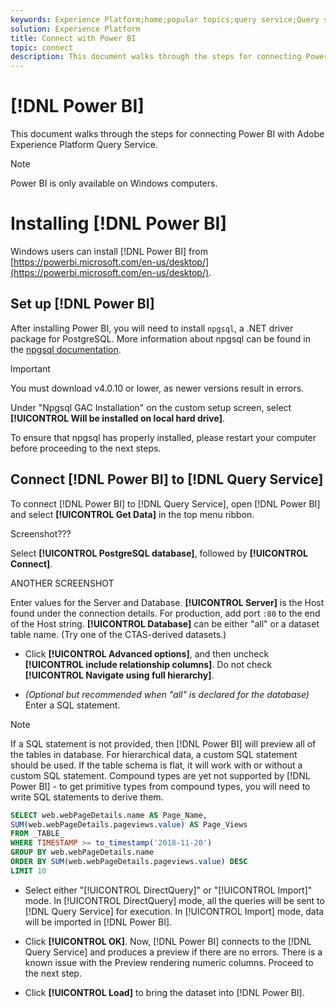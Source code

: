 ```yaml
---
keywords: Experience Platform;home;popular topics;query service;Query service;Power BI;power bi;connect to query service;
solution: Experience Platform
title: Connect with Power BI
topic: connect
description: This document walks through the steps for connecting Power BI with Adobe Experience Platform Query Service.
---
```


# [!DNL Power BI]

This document walks through the steps for connecting Power BI with Adobe Experience Platform Query Service.

>[!NOTE]
>
>Power BI is only available on Windows computers.

# Installing [!DNL Power BI]

Windows users can install [!DNL Power BI] from [https://powerbi.microsoft.com/en-us/desktop/](https://powerbi.microsoft.com/en-us/desktop/).

## Set up [!DNL Power BI]

After installing Power BI, you will need to install `npgsql`, a .NET driver package for PostgreSQL. More information about npgsql can be found in the [npgsql documentation](https://www.npgsql.org/doc/index.html).

>[!IMPORTANT]
>
>You must download v4.0.10 or lower, as newer versions result in errors.

Under "Npgsql GAC Installation" on the custom setup screen, select **[!UICONTROL Will be installed on local hard drive]**. 

To ensure that npgsql has properly installed, please restart your computer before proceeding to the next steps.

## Connect [!DNL Power BI] to [!DNL Query Service]

To connect [!DNL Power BI] to [!DNL Query Service], open [!DNL Power BI] and select **[!UICONTROL Get Data]** in the top menu ribbon.

Screenshot???

Select **[!UICONTROL PostgreSQL database]**, followed by **[!UICONTROL Connect]**.

ANOTHER SCREENSHOT

Enter values for the Server and Database. **[!UICONTROL Server]** is the Host found under the connection details. For production, add port `:80` to the end of the Host string. **[!UICONTROL Database]** can be either "all" or a dataset table name. (Try one of the CTAS-derived datasets.)

- Click **[!UICONTROL Advanced options]**, and then uncheck **[!UICONTROL include relationship columns]**. Do not check **[!UICONTROL Navigate using full hierarchy]**.

- *(Optional but recommended when "all" is declared for the database)* Enter a SQL statement. 

>[!NOTE]
>
>If a SQL statement is not provided, then [!DNL Power BI] will preview all of the tables in database. For hierarchical data, a custom SQL statement should be used. If the table schema is flat, it will work with or without a custom SQL statement. Compound types are yet not supported by [!DNL Power BI] - to get primitive types from compound types, you will need to write SQL statements to derive them.

```sql
SELECT web.webPageDetails.name AS Page_Name, 
SUM(web.webPageDetails.pageviews.value) AS Page_Views 
FROM _TABLE_ 
WHERE TIMESTAMP >= to_timestamp('2018-11-20')
GROUP BY web.webPageDetails.name 
ORDER BY SUM(web.webPageDetails.pageviews.value) DESC 
LIMIT 10
``` 

- Select either "[!UICONTROL DirectQuery]" or "[!UICONTROL Import]" mode. In [!UICONTROL DirectQuery] mode, all the queries will be sent to [!DNL Query Service] for execution. In [!UICONTROL Import] mode, data will be imported in [!DNL Power BI]. 

- Click **[!UICONTROL OK]**. Now, [!DNL Power BI] connects to the [!DNL Query Service] and produces a preview if there are no errors. There is a known issue with the Preview rendering numeric columns. Proceed to the next step.

- Click **[!UICONTROL Load]** to bring the dataset into [!DNL Power BI].
